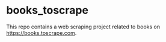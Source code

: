 # books_toscrape
This repo contains a web scraping project related to books on https://books.toscrape.com.
